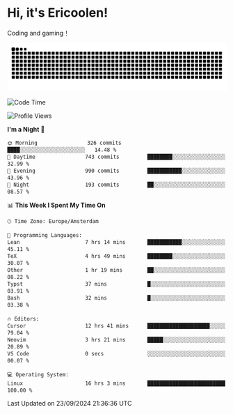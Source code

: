 # Hi, it's Ericoolen!
Coding and gaming！

<picture>
  <source media="(prefers-color-scheme: dark)" srcset="https://raw.githubusercontent.com/Eric-Song-Nop/Eric-Song-Nop/output/github-contribution-grid-snake-dark.svg">
  <source media="(prefers-color-scheme: light)" srcset="https://raw.githubusercontent.com/Eric-Song-Nop/Eric-Song-Nop/output/github-contribution-grid-snake.svg">
  <img alt="github contribution grid snake animation" src="https://raw.githubusercontent.com/Eric-Song-Nop/Eric-Song-Nop/output/github-contribution-grid-snake.svg">
</picture>

<!--START_SECTION:waka-->
![Code Time](http://img.shields.io/badge/Code%20Time-1%2C502%20hrs%2043%20mins-blue)

![Profile Views](http://img.shields.io/badge/Profile%20Views-1-blue)

**I'm a Night 🦉** 

```text
🌞 Morning                326 commits         ████░░░░░░░░░░░░░░░░░░░░░   14.48 % 
🌆 Daytime                743 commits         ████████░░░░░░░░░░░░░░░░░   32.99 % 
🌃 Evening                990 commits         ███████████░░░░░░░░░░░░░░   43.96 % 
🌙 Night                  193 commits         ██░░░░░░░░░░░░░░░░░░░░░░░   08.57 % 
```


📊 **This Week I Spent My Time On** 

```text
🕑︎ Time Zone: Europe/Amsterdam

💬 Programming Languages: 
Lean                     7 hrs 14 mins       ███████████░░░░░░░░░░░░░░   45.11 % 
TeX                      4 hrs 49 mins       ████████░░░░░░░░░░░░░░░░░   30.07 % 
Other                    1 hr 19 mins        ██░░░░░░░░░░░░░░░░░░░░░░░   08.22 % 
Typst                    37 mins             █░░░░░░░░░░░░░░░░░░░░░░░░   03.91 % 
Bash                     32 mins             █░░░░░░░░░░░░░░░░░░░░░░░░   03.38 % 

🔥 Editors: 
Cursor                   12 hrs 41 mins      ████████████████████░░░░░   79.04 % 
Neovim                   3 hrs 21 mins       █████░░░░░░░░░░░░░░░░░░░░   20.89 % 
VS Code                  0 secs              ░░░░░░░░░░░░░░░░░░░░░░░░░   00.07 % 

💻 Operating System: 
Linux                    16 hrs 3 mins       █████████████████████████   100.00 % 
```


 Last Updated on 23/09/2024 21:36:36 UTC
<!--END_SECTION:waka-->
